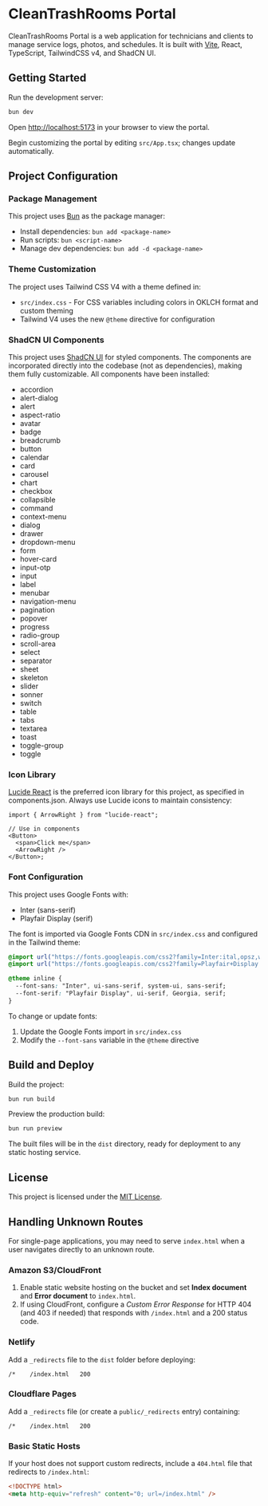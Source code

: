 # CleanTrashRooms Portal

CleanTrashRooms Portal is a web application for technicians and clients to manage service logs, photos, and schedules. It is built with [Vite](https://vite.dev), React, TypeScript, TailwindCSS v4, and ShadCN UI.

## Getting Started

Run the development server:

```bash
bun dev
```

Open [http://localhost:5173](http://localhost:5173) in your browser to view the portal.

Begin customizing the portal by editing `src/App.tsx`; changes update automatically.

## Project Configuration

### Package Management

This project uses [Bun](https://bun.sh/) as the package manager:

* Install dependencies: `bun add <package-name>`
* Run scripts: `bun <script-name>`
* Manage dev dependencies: `bun add -d <package-name>`

### Theme Customization

The project uses Tailwind CSS V4 with a theme defined in:

* `src/index.css` - For CSS variables including colors in OKLCH format and custom theming
* Tailwind V4 uses the new `@theme` directive for configuration

### ShadCN UI Components

This project uses [ShadCN UI](https://ui.shadcn.com) for styled components. The components are incorporated directly into the codebase (not as dependencies), making them fully customizable. All components have been installed:

* accordion
* alert-dialog
* alert
* aspect-ratio
* avatar
* badge
* breadcrumb
* button
* calendar
* card
* carousel
* chart
* checkbox
* collapsible
* command
* context-menu
* dialog
* drawer
* dropdown-menu
* form
* hover-card
* input-otp
* input
* label
* menubar
* navigation-menu
* pagination
* popover
* progress
* radio-group
* scroll-area
* select
* separator
* sheet
* skeleton
* slider
* sonner
* switch
* table
* tabs
* textarea
* toast
* toggle-group
* toggle

### Icon Library

[Lucide React](https://lucide.dev/) is the preferred icon library for this project, as specified in components.json. Always use Lucide icons to maintain consistency:

```tsx
import { ArrowRight } from "lucide-react";

// Use in components
<Button>
  <span>Click me</span>
  <ArrowRight />
</Button>;
```

### Font Configuration

This project uses Google Fonts with:

* Inter (sans-serif)
* Playfair Display (serif)

The font is imported via Google Fonts CDN in `src/index.css` and configured in the Tailwind theme:

```css
@import url("https://fonts.googleapis.com/css2?family=Inter:ital,opsz,wght@0,14..32,100..900;1,14..32,100..900&display=swap");
@import url("https://fonts.googleapis.com/css2?family=Playfair+Display:ital,wght@0,400..900;1,400..900&display=swap");

@theme inline {
  --font-sans: "Inter", ui-sans-serif, system-ui, sans-serif;
  --font-serif: "Playfair Display", ui-serif, Georgia, serif;
}
```

To change or update fonts:

1. Update the Google Fonts import in `src/index.css`
2. Modify the `--font-sans` variable in the `@theme` directive

## Build and Deploy

Build the project:

```bash
bun run build
```

Preview the production build:

```bash
bun run preview
```

The built files will be in the `dist` directory, ready for deployment to any static hosting service.

## License

This project is licensed under the [MIT License](../LICENSE).

## Handling Unknown Routes

For single-page applications, you may need to serve `index.html` when a user navigates directly to an unknown route.

### Amazon S3/CloudFront

1. Enable static website hosting on the bucket and set **Index document** and **Error document** to `index.html`.
2. If using CloudFront, configure a *Custom Error Response* for HTTP 404 (and 403 if needed) that responds with `/index.html` and a 200 status code.

### Netlify

Add a `_redirects` file to the `dist` folder before deploying:

```
/*    /index.html   200
```

### Cloudflare Pages

Add a `_redirects` file (or create a `public/_redirects` entry) containing:

```
/*    /index.html   200
```

### Basic Static Hosts

If your host does not support custom redirects, include a `404.html` file that redirects to `/index.html`:

```html
<!DOCTYPE html>
<meta http-equiv="refresh" content="0; url=/index.html" />
```
